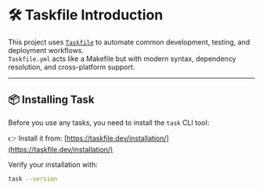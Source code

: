 # 🛠 Taskfile Introduction

This project uses [`Taskfile`](https://taskfile.dev/) to automate common development, testing, and deployment workflows.  
`Taskfile.yml` acts like a Makefile but with modern syntax, dependency resolution, and cross-platform support.

---

## 📦 Installing Task

Before you use any tasks, you need to install the `task` CLI tool:

👉 Install it from: [https://taskfile.dev/installation/](https://taskfile.dev/installation/)

Verify your installation with:

```bash
task --version
